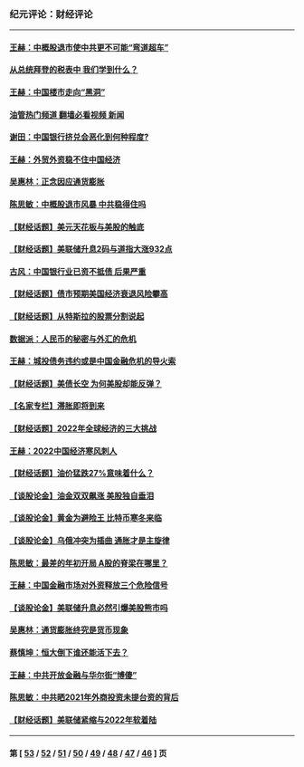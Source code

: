 ### 纪元评论：财经评论
---
#### [王赫：中概股退市使中共更不可能“弯道超车”](../../pages/nsc1026/n13802858.md?08160330) 
#### [从总统拜登的税表中 我们学到什么？](../../pages/nsc1026/n13773081.md?08160330) 
#### [王赫：中国楼市走向“黑洞”](../../pages/nsc1026/n13770647.md?08160330) 
#### [油管热门频道 翻墙必看视频 新闻](ok?08160330)
#### [谢田：中国银行挤兑会恶化到何种程度?](../../pages/nsc1026/n13766965.md?08160330) 
#### [王赫：外贸外资稳不住中国经济](../../pages/nsc1026/n13753933.md?08160330) 
#### [吴惠林：正念因应通货膨胀](../../pages/nsc1026/n13750350.md?08160330) 
#### [陈思敏：中概股退市风暴 中共稳得住吗](../../pages/nsc1026/n13738978.md?08160330) 
#### [【财经话题】美元天花板与美股的触底](../../pages/nsc1026/n13736495.md?08160330) 
#### [【财经话题】美联储升息2码与道指大涨932点](../../pages/nsc1026/n13727377.md?08160330) 
#### [古风：中国银行业已资不抵债 后果严重](../../pages/nsc1026/n13726111.md?08160330) 
#### [【财经话题】债市预期美国经济衰退风险攀高](../../pages/nsc1026/n13698043.md?08160330) 
#### [【财经话题】从特斯拉的股票分割说起](../../pages/nsc1026/n13679733.md?08160330) 
#### [数据派：人民币的秘密与外汇的危机](../../pages/nsc1026/n13667092.md?08160330) 
#### [王赫：城投债务违约或是中国金融危机的导火索](../../pages/nsc1026/n13665322.md?08160330) 
#### [【财经话题】美债长空 为何美股却能反弹？](../../pages/nsc1026/n13665895.md?08160330) 
#### [【名家专栏】滞胀即将到来](../../pages/nsc1026/n13658171.md?08160330) 
#### [【财经话题】2022年全球经济的三大挑战](../../pages/nsc1026/n13654423.md?08160330) 
#### [王赫：2022中国经济寒风刺人](../../pages/nsc1026/n13651403.md?08160330) 
#### [【财经话题】油价猛跌27%意味着什么？](../../pages/nsc1026/n13648767.md?08160330) 
#### [【谈股论金】油金双双飙涨 美股独自垂泪](../../pages/nsc1026/n13631742.md?08160330) 
#### [【谈股论金】黄金为避险王 比特币寒冬来临](../../pages/nsc1026/n13600406.md?08160330) 
#### [【谈股论金】乌俄冲突为插曲 通胀才是主旋律](../../pages/nsc1026/n13576797.md?08160330) 
#### [陈思敏：最差的年初开局 A股的脊梁在哪里？](../../pages/nsc1026/n13558359.md?08160330) 
#### [王赫：中国金融市场对外资释放三个危险信号](../../pages/nsc1026/n13546389.md?08160330) 
#### [【谈股论金】美联储升息必然引爆美股熊市吗](../../pages/nsc1026/n13519194.md?08160330) 
#### [吴惠林：通货膨胀终究是货币现象](../../pages/nsc1026/n13512979.md?08160330) 
#### [蔡慎坤：恒大倒下谁还能活下去？](../../pages/nsc1026/n13501831.md?08160330) 
#### [王赫：中共开放金融与华尔街“博傻”](../../pages/nsc1026/n13501138.md?08160330) 
#### [陈思敏：中共晒2021年外商投资未提台资的背后](../../pages/nsc1026/n13501057.md?08160330) 
#### [【财经话题】美联储紧缩与2022年软着陆](../../pages/nsc1026/n13498354.md?08160330) 

---
#### 第 [ [53](./53.md?08160330) / [52](./52.md?08160330) / [51](./51.md?08160330) / [50](./50.md?08160330) / [49](./49.md?08160330) / [48](./48.md?08160330) / [47](./47.md?08160330) / [46](./46.md?08160330) ] 页
